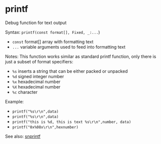 # printf

Debug function for text output

Syntax: `printf(const format[], Fixed, _:...`)

* `const` format\[\] array with formatting text
* `...` variable arguments used to feed into formatting text

Notes: This function works similar as standard printf function, only there is just a subset of format specifiers:

* `%s` inserts a string that can be either packed or unpacked
* `%d` signed integer number
* `%x` hexadecimal number
* `%X` hexadecimal number
* `%c` character

Example:

* `printf("%s\r\n",data)`
* `printf("%s\r\n",data)`
* `printf("this is %d, this is text %s\r\n",number, data)`
* `printf("0x%08x\r\n",hexnumber)`

See also: [snprintf](/api-native-functions/snprintf.md)


